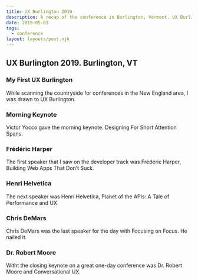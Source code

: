 ```yaml
---
title: UX Burlington 2019
description: A recap of the conference in Burlington, Vermont. UX Burlington.
date: 2019-05-03
tags:
  - conference
layout: layouts/post.njk
---
```

## UX Burlington 2019. Burlington, VT

### My First UX Burlington

While scanning the countryside for conferences in the New England area, I was drawn to UX Burlington.

### Morning Keynote

Victor Yocco gave the morning keynote. Designing For Short Attention Spans.

### Frédéric Harper

The first speaker that I saw on the developer track was Frédéric Harper, Building Web Apps That Don’t Suck.

### Henri Helvetica

The next speaker was Henri Helvetica, Planet of the APIs: A Tale of Performance and UX

### Chris DeMars

Chris DeMars was the last speaker for the day with Focusing on Focus. He nailed it.

### Dr. Robert Moore

Witht the closing keynote on a great one-day conference was Dr. Robert Moore and Conversational UX.
